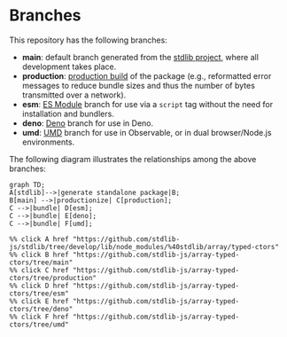 <!--

@license Apache-2.0

Copyright (c) 2022 The Stdlib Authors.

Licensed under the Apache License, Version 2.0 (the "License");
you may not use this file except in compliance with the License.
You may obtain a copy of the License at

    http://www.apache.org/licenses/LICENSE-2.0

Unless required by applicable law or agreed to in writing, software
distributed under the License is distributed on an "AS IS" BASIS,
WITHOUT WARRANTIES OR CONDITIONS OF ANY KIND, either express or implied.
See the License for the specific language governing permissions and
limitations under the License.

-->

# Branches

This repository has the following branches:

-   **main**: default branch generated from the [stdlib project][stdlib-url], where all development takes place.
-   **production**: [production build][production-url] of the package (e.g., reformatted error messages to reduce bundle sizes and thus the number of bytes transmitted over a network).
-   **esm**: [ES Module][esm-url] branch for use via a `script` tag without the need for installation and bundlers.
-   **deno**: [Deno][deno-url] branch for use in Deno.
-   **umd**: [UMD][umd-url] branch for use in Observable, or in dual browser/Node.js environments.

The following diagram illustrates the relationships among the above branches:

```mermaid
graph TD;
A[stdlib]-->|generate standalone package|B;
B[main] -->|productionize| C[production];
C -->|bundle| D[esm];
C -->|bundle| E[deno];
C -->|bundle| F[umd];

%% click A href "https://github.com/stdlib-js/stdlib/tree/develop/lib/node_modules/%40stdlib/array/typed-ctors"
%% click B href "https://github.com/stdlib-js/array-typed-ctors/tree/main"
%% click C href "https://github.com/stdlib-js/array-typed-ctors/tree/production"
%% click D href "https://github.com/stdlib-js/array-typed-ctors/tree/esm"
%% click E href "https://github.com/stdlib-js/array-typed-ctors/tree/deno"
%% click F href "https://github.com/stdlib-js/array-typed-ctors/tree/umd"
```

[stdlib-url]: https://github.com/stdlib-js/stdlib/tree/develop/lib/node_modules/%40stdlib/array/typed-ctors
[production-url]: https://github.com/stdlib-js/array-typed-ctors/tree/production
[deno-url]: https://github.com/stdlib-js/array-typed-ctors/tree/deno
[umd-url]: https://github.com/stdlib-js/array-typed-ctors/tree/umd
[esm-url]: https://github.com/stdlib-js/array-typed-ctors/tree/esm
